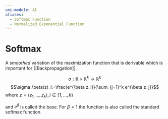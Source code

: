 ```yaml
---
uni-module: AI
aliases:
  - Softmax Function
  - Normalized Exponential Function
---
```

# Softmax

A *smoothed* variation of the maximization function that is derivable which is important for [[Backpropagation]].

$$\sigma: \mathbb{R} \times \mathbb{R}^k \rightarrow \mathbb{R}^k$$
$$\sigma_\beta(z)_i:=\frac{e^{\beta z_i}}{\sum_{j=1}^k e^{\beta z_j}}$$
where $z=\left\langle z_1, \ldots, z_k\right\rangle, i \in\{1, \ldots, k\}$

and $e^{\beta}$ is called the base. For $\beta=1$ the function is also called the standard softmax function.

